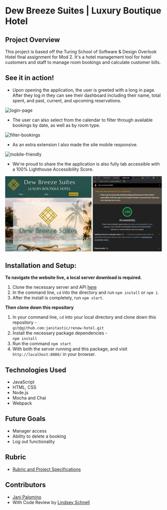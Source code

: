# Dew Breeze Suites | Luxury Boutique Hotel

## Project Overview

This project is based off the Turing School of Software & Design Overlook Hotel final assignment for Mod 2. It's a hotel management tool for hotel customers and staff to manage room bookings and calculate customer bills.

## See it in action!
- Upon opening the application, the user is greeted with a long in page. After they log in they can see their dashboard including their name, total spent, and past, current, and upcoming reservations.

![login-page](https://github.com/janitastic/renew-hotel/blob/main/demo1.gif)

- The user can also select from the calendar to filter through available bookings by date, as well as by room type.

![filter-bookings](https://github.com/janitastic/renew-hotel/blob/main/demo2.gif)

- As an extra extension I also made the site mobile responsive.

![mobile-friendly](https://github.com/janitastic/renew-hotel/blob/main/mobile-view.gif)

- We're proud to share the the application is also fully tab accessible with a 100% Lighthouse Accessibility Score.

![lighthouse-score](https://github.com/janitastic/renew-hotel/blob/main/lighthouse-audit.png)


## Installation and Setup:
**To navigate the website live, a local server download is required.**
  1. Clone the necessary server and API [here](https://github.com/turingschool-examples/overlook-api)
  2. In the command line, `cd` into the directory and run `npm install` or `npm i`.
  3. After the install is completely, run `npm start`.

**Then clone down this repository**
  1. In your command line, `cd` into your local directory and clone down this repository -<br>
      `git@github.com:janitastic/renew-hotel.git`
  2. Install the necessary package dependencies - <br>
      `npm install`
  3. Run the command `npm start` 
  4. With both the server running and this package, and visit `http://localhost:8080/` in your browser.

## Technologies Used
  - JavaScript
  - HTML, CSS
  - Node.js
  - Mocha and Chai
  - Webpack

## Future Goals
  - Manager access
  - Ability to delete a booking
  - Log out functionality

## Rubric
  - [Rubric and Project Specifications](https://frontend.turing.edu/projects/overlook.html)

## Contributors
  - [Jani Palomino](https://github.com/janitastic)
  - With Code Review by [Lindsey Schnell](https://github.com/lschnell8) 

